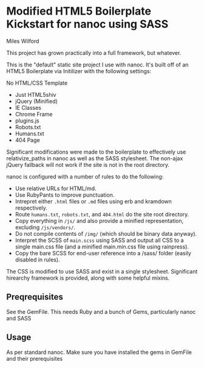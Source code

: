 Modified HTML5 Boilerplate Kickstart for nanoc using SASS
==========
Miles Wilford

This project has grown practically into a full framework, but whatever.

This is the "default" static site project I use with nanoc.
It's built off of an HTML5 Boilerplate via Initilizer with
the following settings:

No HTML/CSS Template
* Just HTML5shiv
* jQuery (Minified)
* IE Classes
* Chrome Frame
* plugins.js
* Robots.txt
* Humans.txt
* 404 Page

Significant modifications were made to the boilerplate to effectively use
relativize_paths in nanoc as well as the SASS stylesheet.  The
non-ajax jQuery fallback will not work if the site is not in the
root directory.

nanoc is configured with a number of rules to do the following:

* Use relative URLs for HTML/md.
* Use RubyPants to improve punctuation.
* Intrepret either `.html` files or `.md` files using erb and kramdown respectively.
* Route `humans.txt`, `robots.txt`, and `404.html` do the site root directory.
* Copy everything in `/js/` and also provide a minified representation, excluding `/js/vendors/`.
* Do not compile contents of `/img/` (which should be binary data anyway).
* Interpret the SCSS of `main.scss` using SASS and output all CSS to a single main.css file
(and a minified main.min.css file using rainpress).
* Copy the bare SCSS for end-user reference into a /sass/ folder (easily disabled in rules).

The CSS is modified to use SASS and exist in a single stylesheet.
Significant hirearchy framework is provided, along with some helpful mixins.

Preqrequisites
-----------
See the GemFile.
This needs Ruby and a bunch of Gems, particularly nanoc and SASS

Usage
--------------------
As per standard nanoc.  Make sure you have installed the
gems in GemFile and their prerequisites
